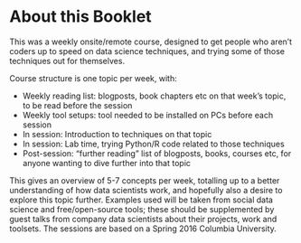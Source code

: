 # About this Booklet

This was a weekly onsite/remote course, designed to get people who aren’t coders up to speed on data science techniques, and trying some of those techniques out for themselves.

Course structure is one topic per week, with:

* Weekly reading list: blogposts, book chapters etc on that week’s topic, to be read before the session
* Weekly tool setups: tool needed to be installed on PCs before each session
* In session: Introduction to techniques on that topic
* In session: Lab time, trying Python/R code related to those techniques
* Post-session: “further reading” list of blogposts, books, courses etc, for anyone wanting to dive further into that topic

This gives an overview of 5-7 concepts per week, totalling up to a better understanding of how data scientists work, and hopefully also a desire to explore this topic further. Examples used will be taken from social data science and free/open-source tools; these should be supplemented by guest talks from company data scientists about their projects, work and toolsets. The sessions are based on a Spring 2016 Columbia University.

